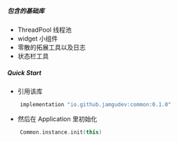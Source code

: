 
##### 包含的基础库
- ThreadPool 线程池
- widget 小组件
- 零散的拓展工具以及日志
- 状态栏工具

##### Quick Start
- 引用该库
```groovy
    implementation "io.github.jamgudev:common:0.1.0"
```
- 然后在 Application 里初始化
```kotlin
    Common.instance.init(this)
```